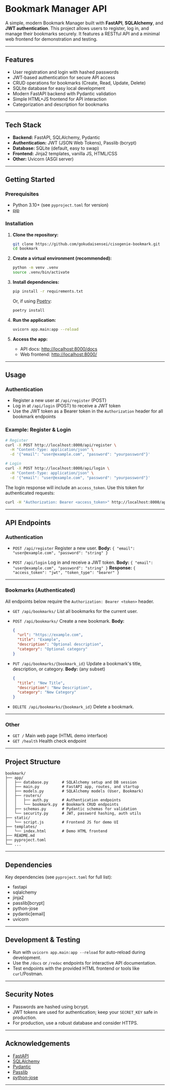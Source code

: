 # Bookmark Manager API

A simple, modern Bookmark Manager built with **FastAPI**, **SQLAlchemy**, and **JWT authentication**. This project allows users to register, log in, and manage their bookmarks securely. It features a RESTful API and a minimal web frontend for demonstration and testing.

---

## Features

- User registration and login with hashed passwords
- JWT-based authentication for secure API access
- CRUD operations for bookmarks (Create, Read, Update, Delete)
- SQLite database for easy local development
- Modern FastAPI backend with Pydantic validation
- Simple HTML+JS frontend for API interaction
- Categorization and description for bookmarks

---

## Tech Stack

- **Backend:** FastAPI, SQLAlchemy, Pydantic
- **Authentication:** JWT (JSON Web Tokens), Passlib (bcrypt)
- **Database:** SQLite (default, easy to swap)
- **Frontend:** Jinja2 templates, vanilla JS, HTML/CSS
- **Other:** Uvicorn (ASGI server)

---

## Getting Started

### Prerequisites

- Python 3.10+ (see `pyproject.toml` for version)
- [pip](https://pip.pypa.io/en/stable/)

### Installation

1. **Clone the repository:**

   ```bash
   git clone https://github.com/gokudaisensei/cisogenie-bookmark.git
   cd bookmark
   ```

2. **Create a virtual environment (recommended):**

   ```bash
   python -m venv .venv
   source .venv/bin/activate
   ```

3. **Install dependencies:**

   ```bash
   pip install -r requirements.txt
   ```

   Or, if using [Poetry](https://python-poetry.org/):

   ```bash
   poetry install
   ```

4. **Run the application:**

   ```bash
   uvicorn app.main:app --reload
   ```

5. **Access the app:**
   - API docs: [http://localhost:8000/docs](http://localhost:8000/docs)
   - Web frontend: [http://localhost:8000/](http://localhost:8000/)

---

## Usage

### Authentication

- Register a new user at `/api/register` (POST)
- Log in at `/api/login` (POST) to receive a JWT token
- Use the JWT token as a Bearer token in the `Authorization` header for all bookmark endpoints

### Example: Register & Login

```bash
# Register
curl -X POST http://localhost:8000/api/register \
  -H "Content-Type: application/json" \
  -d '{"email": "user@example.com", "password": "yourpassword"}'

# Login
curl -X POST http://localhost:8000/api/login \
  -H "Content-Type: application/json" \
  -d '{"email": "user@example.com", "password": "yourpassword"}'
```

The login response will include an `access_token`. Use this token for authenticated requests:

```bash
curl -H "Authorization: Bearer <access_token>" http://localhost:8000/api/bookmarks/
```

---

## API Endpoints

### Authentication

- `POST /api/register`
  Register a new user.
  **Body:** `{ "email": "user@example.com", "password": "string" }`

- `POST /api/login`
  Log in and receive a JWT token.
  **Body:** `{ "email": "user@example.com", "password": "string" }`
  **Response:** `{ "access_token": "jwt", "token_type": "bearer" }`

---

### Bookmarks (Authenticated)

All endpoints below require the `Authorization: Bearer <token>` header.

- `GET /api/bookmarks/`
  List all bookmarks for the current user.

- `POST /api/bookmarks/`
  Create a new bookmark.
  **Body:**

  ```json
  {
    "url": "https://example.com",
    "title": "Example",
    "description": "Optional description",
    "category": "Optional category"
  }
  ```

- `PUT /api/bookmarks/{bookmark_id}`
  Update a bookmark's title, description, or category.
  **Body:** (any subset)

  ```json
  {
    "title": "New Title",
    "description": "New Description",
    "category": "New Category"
  }
  ```

- `DELETE /api/bookmarks/{bookmark_id}`
  Delete a bookmark.

---

### Other

- `GET /`
  Main web page (HTML demo interface)
- `GET /health`
  Health check endpoint

---

## Project Structure

```
bookmark/
├── app/
│   ├── database.py      # SQLAlchemy setup and DB session
│   ├── main.py          # FastAPI app, routes, and startup
│   ├── models.py        # SQLAlchemy models (User, Bookmark)
│   ├── routers/
│   │   ├── auth.py      # Authentication endpoints
│   │   └── bookmark.py  # Bookmark CRUD endpoints
│   ├── schemas.py       # Pydantic schemas for validation
│   └── security.py      # JWT, password hashing, auth utils
├── static/
│   └── script.js        # Frontend JS for demo UI
├── templates/
│   └── index.html       # Demo HTML frontend
├── README.md
├── pyproject.toml
└── ...
```

---

## Dependencies

Key dependencies (see `pyproject.toml` for full list):

- fastapi
- sqlalchemy
- jinja2
- passlib[bcrypt]
- python-jose
- pydantic[email]
- uvicorn

---

## Development & Testing

- Run with `uvicorn app.main:app --reload` for auto-reload during development.
- Use the `/docs` or `/redoc` endpoints for interactive API documentation.
- Test endpoints with the provided HTML frontend or tools like `curl`/Postman.

---

## Security Notes

- Passwords are hashed using bcrypt.
- JWT tokens are used for authentication; keep your `SECRET_KEY` safe in production.
- For production, use a robust database and consider HTTPS.

---

## Acknowledgements

- [FastAPI](https://fastapi.tiangolo.com/)
- [SQLAlchemy](https://www.sqlalchemy.org/)
- [Pydantic](https://docs.pydantic.dev/)
- [Passlib](https://passlib.readthedocs.io/)
- [python-jose](https://python-jose.readthedocs.io/)

---
